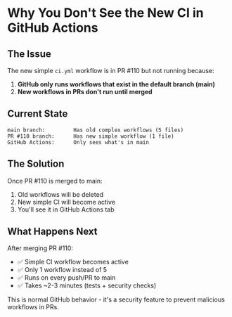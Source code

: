 # Why You Don't See the New CI in GitHub Actions

## The Issue
The new simple `ci.yml` workflow is in PR #110 but not running because:
1. **GitHub only runs workflows that exist in the default branch (main)**
2. **New workflows in PRs don't run until merged**

## Current State
```
main branch:         Has old complex workflows (5 files)
PR #110 branch:      Has new simple workflow (1 file)
GitHub Actions:      Only sees what's in main
```

## The Solution
Once PR #110 is merged to main:
1. Old workflows will be deleted
2. New simple CI will become active
3. You'll see it in GitHub Actions tab

## What Happens Next
After merging PR #110:
- ✅ Simple CI workflow becomes active
- ✅ Only 1 workflow instead of 5
- ✅ Runs on every push/PR to main
- ✅ Takes ~2-3 minutes (tests + security checks)

This is normal GitHub behavior - it's a security feature to prevent malicious workflows in PRs.
